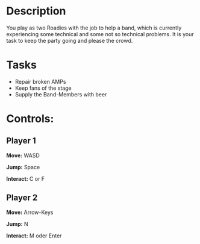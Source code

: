 # Description
You play as two Roadies with the job to help a band, 
which is currently experiencing some technical and some not so technical problems. 
It is your task to keep the party going and please the crowd.

# Tasks
- Repair broken  AMPs
- Keep fans of the stage
- Supply the Band-Members with beer

# Controls:
## Player 1
**Move:** WASD 

**Jump:** Space
 
**Interact:** C or F 

## Player 2
**Move:** Arrow-Keys

**Jump:** N

**Interact:** M oder Enter

